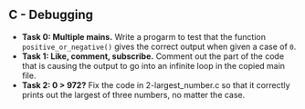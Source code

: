 ## C - Debugging

- **Task 0: Multiple mains.** Write a progarm to test that the function `positive_or_negative()` gives the correct output when given a case of `0`.
- **Task 1: Like, comment, subscribe.** Comment out the part of the code that is causing the output to go into an infinite loop in the copied main file.
- **Task 2: 0 > 972?** Fix the code in 2-largest\_number.c so that it correctly prints out the largest of three numbers, no matter the case.
